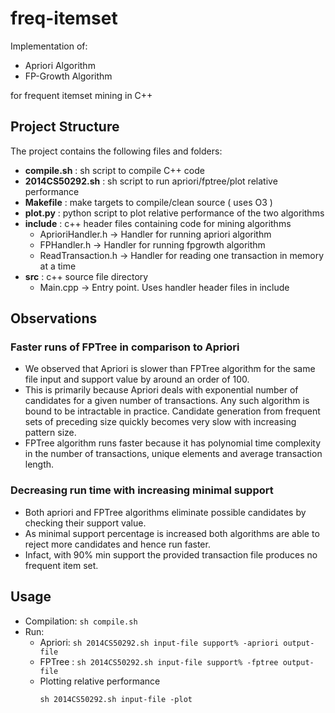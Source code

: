 # freq-itemset

Implementation of:
* Apriori Algorithm
* FP-Growth Algorithm

for frequent itemset mining in C++

## Project Structure
The project contains the following files and folders:

* **compile.sh**     : sh script to compile C++ code
* **2014CS50292.sh** : sh script to run apriori/fptree/plot relative performance
* **Makefile**       : make targets to compile/clean source ( uses O3 )
* **plot.py**        : python script to plot relative performance of the two algorithms
* **include**        : c++ header files containing code for mining algorithms
  * AprioriHandler.h  -> Handler for running apriori algorithm
  * FPHandler.h       -> Handler for running fpgrowth algorithm
  * ReadTransaction.h -> Handler for reading one transaction in memory at a time
* **src**            : c++ source file directory
  * Main.cpp          -> Entry point. Uses handler header files in include  

## Observations

### Faster runs of FPTree in comparison to Apriori

* We observed that Apriori is slower than FPTree algorithm for the same file
  input and support value by around an order of 100.
* This is primarily because Apriori deals with exponential number of candidates
  for a given number of transactions. Any such algorithm is bound to be 
  intractable in practice. Candidate generation from frequent sets of preceding
  size quickly becomes very slow with increasing pattern size.
* FPTree algorithm runs faster because it has polynomial time complexity in the
  number of transactions, unique elements and average transaction length.

### Decreasing run time with increasing minimal support
* Both apriori and FPTree algorithms eliminate possible candidates by
  checking their support value.
* As minimal support percentage is increased both algorithms are able to reject more candidates and hence run faster.
* Infact, with 90% min support the provided transaction file produces no frequent item set.


## Usage
* Compilation: `sh compile.sh`
* Run:
  * Apriori: `sh 2014CS50292.sh input-file support% -apriori output-file`
  * FPTree : `sh 2014CS50292.sh input-file support% -fptree output-file`
  * Plotting relative performance
      ```
      sh 2014CS50292.sh input-file -plot
      ```


